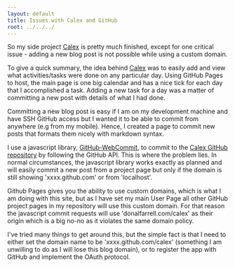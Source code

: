 ```yaml
---
layout: default
title: Issues with Calex and GitHub
root: ../../../
---
```


So my side project [Calex](http://www.donalfarrell.com/calex/) is pretty much finished, except for one critical issue - adding a new blog post is not possible while using a custom domain.

To give a quick summary, the idea behind [Calex](http://www.donalfarrell.com/calex/) was to easily add and view what activities/tasks were done on any particular day. 
Using GitHub Pages to host, the main page is one big calendar and has a nice tick for each day that I accomplished a task. Adding a new task for a day was a matter of committing a new post with details of what I had done.

Committing a new blog post is easy if I am on my development machine and have SSH GitHub access but I wanted it to be able to commit from anywhere (e.g from my mobile). Hence, I created a page to commit new posts that formats them nicely with markdown syntax.

I use a javascript library, [GitHub-WebCommit](https://github.com/donskifarrell/github-webcommit.js), to commit to the [Calex GitHub repository](https://github.com/donskifarrell/calex) by following the GitHub API. This is where the problem lies. In normal circumstances, the javascript library works exactly as planned and will easily commit a new post from a project page but only if the domain is still showing 'xxxx.github.com' or from 'localhost'. 

Github Pages gives you the ability to use custom domains, which is what I am doing with this site, but as I have set my main User Page all other GitHub project pages in my repository will use this custom domain. For that reason the javascript commit requests will use 'donalfarrell.com/calex' as their origin which is a big no-no as it violates the same domain policy. 

I've tried many things to get around this, but the simple fact is that I need to either set the domain name to be 'xxxx.github.com/calex' (something I am unwilling to do as I will lose this blog domain), or to register the app with GitHub and implement the OAuth protocol.